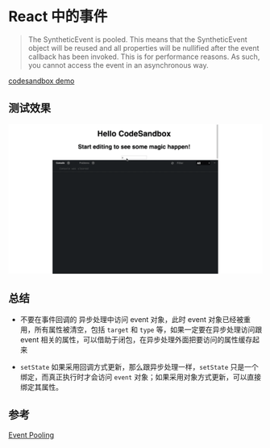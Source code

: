 # React 中的事件

> The SyntheticEvent is pooled. This means that the SyntheticEvent object will be reused and all properties will be nullified after the event callback has been invoked. This is for performance reasons. As such, you cannot access the event in an asynchronous way.

[codesandbox demo](https://codesandbox.io/s/react-persist-event-xf9pd)

## 测试效果

![synthetic-event](../imgs/react-synthetic-event.gif)

## 总结

- 不要在事件回调的 异步处理中访问 event 对象，此时 event 对象已经被重用，所有属性被清空，包括 `target` 和 `type` 等，如果一定要在异步处理访问跟 event 相关的属性，可以借助于闭包，在异步处理外面把要访问的属性缓存起来

- `setState` 如果采用回调方式更新，那么跟异步处理一样，`setState` 只是一个绑定，而真正执行时才会访问 `event` 对象；如果采用对象方式更新，可以直接绑定其属性。

## 参考

[Event Pooling](https://reactjs.org/docs/events.html#event-pooling)
